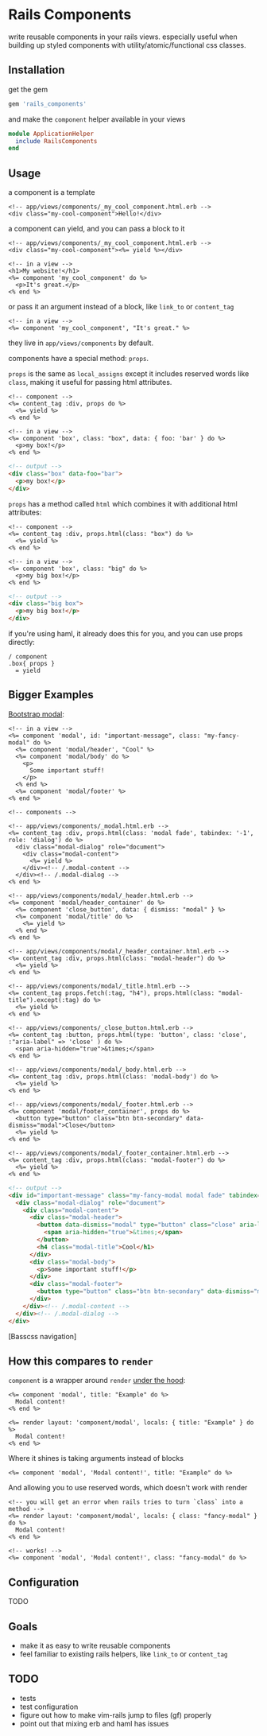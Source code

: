 # Rails Components

write reusable components in your rails views. especially useful when building
up styled components with utility/atomic/functional css classes.

## Installation

get the gem

```rb
gem 'rails_components'
```

and make the `component` helper available in your views

```rb
module ApplicationHelper
  include RailsComponents
end
```

## Usage

a component is a template

```erb
<!-- app/views/components/_my_cool_component.html.erb -->
<div class="my-cool-component">Hello!</div>
```

a component can yield, and you can pass a block to it

```erb
<!-- app/views/components/_my_cool_component.html.erb -->
<div class="my-cool-component"><%= yield %></div>
```

```erb
<!-- in a view -->
<h1>My website!</h1>
<%= component 'my_cool_component' do %>
  <p>It's great.</p>
<% end %>
```

or pass it an argument instead of a block, like `link_to` or `content_tag`

```erb
<!-- in a view -->
<%= component 'my_cool_component', "It's great." %>
```

they live in `app/views/components` by default.

components have a special method: `props`.

`props` is the same as `local_assigns` except it includes reserved words like
`class`, making it useful for passing html attributes.

```erb
<!-- component -->
<%= content_tag :div, props do %>
  <%= yield %>
<% end %>

<!-- in a view -->
<%= component 'box', class: "box", data: { foo: 'bar' } do %>
  <p>my box!</p>
<% end %>
```

```html
<!-- output -->
<div class="box" data-foo="bar">
  <p>my box!</p>
</div>
```

`props` has a method called `html` which combines it with additional html attributes:

```erb
<!-- component -->
<%= content_tag :div, props.html(class: "box") do %>
  <%= yield %>
<% end %>

<!-- in a view -->
<%= component 'box', class: "big" do %>
  <p>my big box!</p>
<% end %>
```

```html
<!-- output -->
<div class="big box">
  <p>my big box!</p>
</div>
```

if you're using haml, it already does this for you, and you can use props directly:

```haml
/ component
.box{ props }
  = yield
```


## Bigger Examples

[Bootstrap modal][bsmodal]:

```erb
<!-- in a view -->
<%= component 'modal', id: "important-message", class: "my-fancy-modal" do %>
  <%= component 'modal/header', "Cool" %>
  <%= component 'modal/body' do %>
    <p>
      Some important stuff!
    </p>
  <% end %>
  <%= component 'modal/footer' %>
<% end %>
```

```erb
<!-- components -->

<!-- app/views/components/_modal.html.erb -->
<%= content_tag :div, props.html(class: 'modal fade', tabindex: '-1', role: 'dialog') do %>
  <div class="modal-dialog" role="document">
    <div class="modal-content">
      <%= yield %>
    </div><!-- /.modal-content -->
  </div><!-- /.modal-dialog -->
<% end %>

<!-- app/views/components/modal/_header.html.erb -->
<%= component 'modal/header_container' do %>
  <%= component 'close_button', data: { dismiss: "modal" } %>
  <%= component 'modal/title' do %>
    <%= yield %>
  <% end %>
<% end %>

<!-- app/views/components/modal/_header_container.html.erb -->
<%= content_tag :div, props.html(class: "modal-header") do %>
  <%= yield %>
<% end %>

<!-- app/views/components/modal/_title.html.erb -->
<%= content_tag props.fetch(:tag, "h4"), props.html(class: "modal-title").except(:tag) do %>
  <%= yield %>
<% end %>

<!-- app/views/components/_close_button.html.erb -->
<%= content_tag :button, props.html(type: 'button', class: 'close', :"aria-label" => 'close' ) do %>
  <span aria-hidden="true">&times;</span>
<% end %>

<!-- app/views/components/modal/_body.html.erb -->
<%= content_tag :div, props.html(class: 'modal-body') do %>
  <%= yield %>
<% end %>

<!-- app/views/components/modal/_footer.html.erb -->
<%= component 'modal/footer_container', props do %>
  <button type="button" class="btn btn-secondary" data-dismiss="modal">Close</button>
  <%= yield %>
<% end %>

<!-- app/views/components/modal/_footer_container.html.erb -->
<%= content_tag :div, props.html(class: "modal-footer") do %>
  <%= yield %>
<% end %>
```

```html
<!-- output -->
<div id="important-message" class="my-fancy-modal modal fade" tabindex="-1" role="dialog">
  <div class="modal-dialog" role="document">
    <div class="modal-content">
      <div class="modal-header">
        <button data-dismiss="modal" type="button" class="close" aria-label="close">
          <span aria-hidden="true">&times;</span>
        </button>
        <h4 class="modal-title">Cool</h1>
      </div>
      <div class="modal-body">
        <p>Some important stuff!</p>
      </div>
      <div class="modal-footer">
        <button type="button" class="btn btn-secondary" data-dismiss="modal">Close</button>
      </div>
    </div><!-- /.modal-content -->
  </div><!-- /.modal-dialog -->
</div>
```


[Basscss navigation]

## How this compares to `render`

`component` is a wrapper around `render` [under the hood](./lib/rails_components.rb):

```
<%= component 'modal', title: "Example" do %>
  Modal content!
<% end %>
```

```
<%= render layout: 'component/modal', locals: { title: "Example" } do %>
  Modal content!
<% end %>
```

Where it shines is taking arguments instead of blocks

```
<%= component 'modal', 'Modal content!', title: "Example" do %>
```

And allowing you to use reserved words, which doesn't work with render

```
<!-- you will get an error when rails tries to turn `class` into a method -->
<%= render layout: 'component/modal', locals: { class: "fancy-modal" } do %>
  Modal content!
<% end %>
```

```
<!-- works! -->
<%= component 'modal', 'Modal content!', class: "fancy-modal" do %>
```

## Configuration

TODO

## Goals

- make it as easy to write reusable components
- feel familiar to existing rails helpers, like `link_to` or `content_tag`

## TODO

- tests
- test configuration
- figure out how to make vim-rails jump to files (gf) properly
- point out that mixing erb and haml has issues

[bsmodal]: http://v4-alpha.getbootstrap.com/components/modal/
[bspanel]: http://v4-alpha.getbootstrap.com/components/card/
